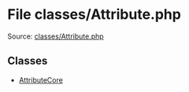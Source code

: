 File classes/Attribute.php
=========

Source: [classes/Attribute.php](https://github.com/PrestaShop/PrestaShop/blob/1.5.6.1/classes/Attribute.php)


Classes
-------

* [AttributeCore](class.AttributeCore.md)

